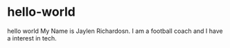 # hello-world
hello world 
My Name is Jaylen Richardosn. I am a football coach and I have a interest in tech.
